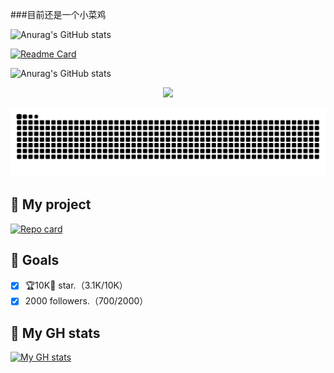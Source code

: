 ###目前还是一个小菜鸡

![Anurag's GitHub stats](https://github-readme-stats.vercel.app/api?username=WinHongLiu&hide=contribs,prs&theme=radical)

[![Readme Card](https://github-readme-stats.vercel.app/api/pin/?username=WinHongLiu&repo=Thunderobot-ME)](https://github.com/WinHongLiu/Thunderobot-ME)

![Anurag's GitHub stats](https://github-readme-stats.vercel.app/api/top-langs/?username=winhongliu&layout=compact)


<!-- just img -->
<div align="center"><img src="https://cdn.jsdelivr.net/gh/sun0225SUN/photos/images/202110311924844.png" /></div>

<p align="center">
  <img src="https://raw.githubusercontent.com/dohooo/dohooo/output/github-contribution-grid-snake.svg" />  
</p>

## 🔧 My project

[![Repo card](https://github-readme-stats.vercel.app/api/pin/?username=wangyuan389&repo=mall-cook)](https://github.com/wangyuan389/mall-cook)

## 🔭 Goals

- [x] 🏆10K🌟 star.（3.1K/10K）   
- [x] 2000 followers.（700/2000）   

<!-- ## 🧠 That I know and use

- <img align='center' src="https://img.shields.io/badge/-React-282C34?style=flat-square&logo=react&logoColor=61DAFB"/> <img align='center' src="https://img.shields.io/badge/-React Native-282C34?style=flat-square&logo=react&logoColor=61DAFB"/>
- <img align='center' src="https://img.shields.io/badge/-TypeScript-3178C6?style=flat-square&logo=typescript&logoColor=FFFFFF"/> -->  

## 📝 My GH stats

[![My GH stats](https://github-readme-stats.vercel.app/api?username=wangyuan389&theme=dark)](https://github.com/wangyuan389) 

<!---
WinHongLiu/WinHongLiu is a ✨ special ✨ repository because its `README.md` (this file) appears on your GitHub profile.
You can click the Preview link to take a look at your changes.
--->
